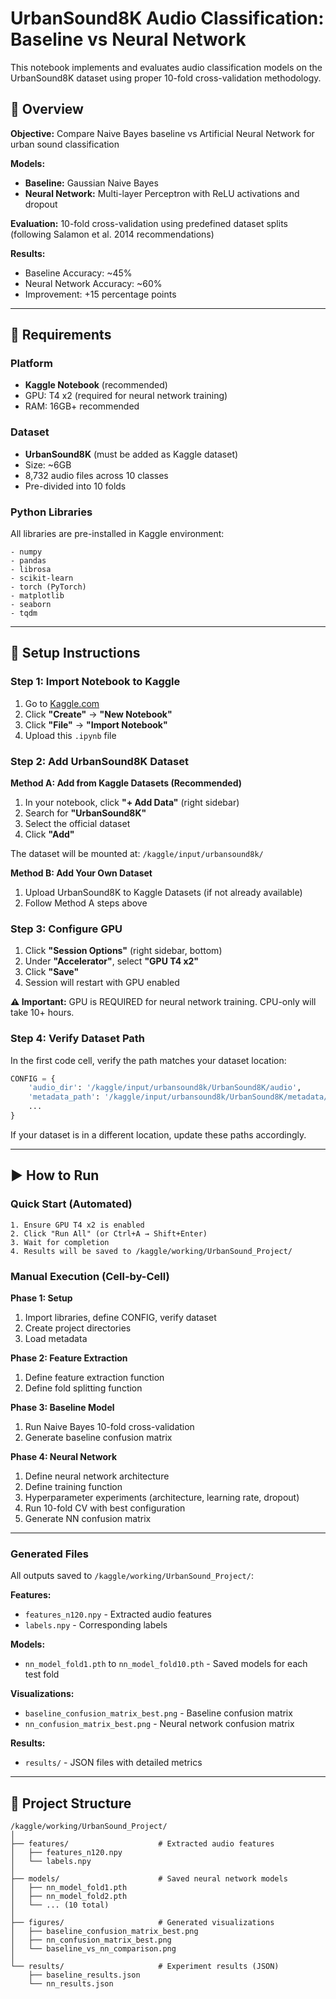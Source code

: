 # UrbanSound8K Audio Classification: Baseline vs Neural Network

This notebook implements and evaluates audio classification models on the UrbanSound8K dataset using proper 10-fold cross-validation methodology.

## 🎯 Overview

**Objective:** Compare Naive Bayes baseline vs Artificial Neural Network for urban sound classification

**Models:**
- **Baseline:** Gaussian Naive Bayes
- **Neural Network:** Multi-layer Perceptron with ReLU activations and dropout

**Evaluation:** 10-fold cross-validation using predefined dataset splits (following Salamon et al. 2014 recommendations)

**Results:**
- Baseline Accuracy: ~45%
- Neural Network Accuracy: ~60%
- Improvement: +15 percentage points

---

## 🔧 Requirements

### Platform
- **Kaggle Notebook** (recommended)
- GPU: T4 x2 (required for neural network training)
- RAM: 16GB+ recommended

### Dataset
- **UrbanSound8K** (must be added as Kaggle dataset)
- Size: ~6GB
- 8,732 audio files across 10 classes
- Pre-divided into 10 folds

### Python Libraries
All libraries are pre-installed in Kaggle environment:
```
- numpy
- pandas
- librosa
- scikit-learn
- torch (PyTorch)
- matplotlib
- seaborn
- tqdm
```

---

## 🚀 Setup Instructions

### Step 1: Import Notebook to Kaggle

1. Go to [Kaggle.com](https://www.kaggle.com)
2. Click **"Create"** → **"New Notebook"**
3. Click **"File"** → **"Import Notebook"**
4. Upload this `.ipynb` file

### Step 2: Add UrbanSound8K Dataset

**Method A: Add from Kaggle Datasets (Recommended)**
1. In your notebook, click **"+ Add Data"** (right sidebar)
2. Search for **"UrbanSound8K"**
3. Select the official dataset
4. Click **"Add"**

The dataset will be mounted at: `/kaggle/input/urbansound8k/`

**Method B: Add Your Own Dataset**
1. Upload UrbanSound8K to Kaggle Datasets (if not already available)
2. Follow Method A steps above

### Step 3: Configure GPU

1. Click **"Session Options"** (right sidebar, bottom)
2. Under **"Accelerator"**, select **"GPU T4 x2"**
3. Click **"Save"**
4. Session will restart with GPU enabled

**⚠️ Important:** GPU is REQUIRED for neural network training. CPU-only will take 10+ hours.

### Step 4: Verify Dataset Path

In the first code cell, verify the path matches your dataset location:
```python
CONFIG = {
    'audio_dir': '/kaggle/input/urbansound8k/UrbanSound8K/audio',
    'metadata_path': '/kaggle/input/urbansound8k/UrbanSound8K/metadata/UrbanSound8K.csv',
    ...
}
```

If your dataset is in a different location, update these paths accordingly.

---

## ▶️ How to Run

### Quick Start (Automated)
```
1. Ensure GPU T4 x2 is enabled
2. Click "Run All" (or Ctrl+A → Shift+Enter)
3. Wait for completion
4. Results will be saved to /kaggle/working/UrbanSound_Project/
```

### Manual Execution (Cell-by-Cell)

**Phase 1: Setup**
1. Import libraries, define CONFIG, verify dataset
2. Create project directories
3. Load metadata

**Phase 2: Feature Extraction**
1. Define feature extraction function
3. Define fold splitting function

**Phase 3: Baseline Model** 
1. Run Naive Bayes 10-fold cross-validation
2. Generate baseline confusion matrix

**Phase 4: Neural Network**
1. Define neural network architecture
2. Define training function
3. Hyperparameter experiments (architecture, learning rate, dropout)
4. Run 10-fold CV with best configuration
5. Generate NN confusion matrix
---

### Generated Files

All outputs saved to `/kaggle/working/UrbanSound_Project/`:

**Features:**
- `features_n120.npy` - Extracted audio features
- `labels.npy` - Corresponding labels

**Models:**
- `nn_model_fold1.pth` to `nn_model_fold10.pth` - Saved models for each test fold

**Visualizations:**
- `baseline_confusion_matrix_best.png` - Baseline confusion matrix
- `nn_confusion_matrix_best.png` - Neural network confusion matrix

**Results:**
- `results/` - JSON files with detailed metrics

---

## 📁 Project Structure
```
/kaggle/working/UrbanSound_Project/
│
├── features/                    # Extracted audio features
│   ├── features_n120.npy
│   └── labels.npy
│
├── models/                      # Saved neural network models
│   ├── nn_model_fold1.pth
│   ├── nn_model_fold2.pth
│   └── ... (10 total)
│
├── figures/                     # Generated visualizations
│   ├── baseline_confusion_matrix_best.png
│   ├── nn_confusion_matrix_best.png
│   └── baseline_vs_nn_comparison.png
│
└── results/                     # Experiment results (JSON)
    ├── baseline_results.json
    └── nn_results.json
```
